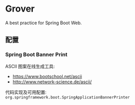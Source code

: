 # Grover
A best practice for Spring Boot Web.


## 配置

### Spring Boot Banner Print
ASCII 图案在线生成工具:

- https://www.bootschool.net/ascii
- http://www.network-science.de/ascii/

代码实现及可用配置: `org.springframework.boot.SpringApplicationBannerPrinter`

